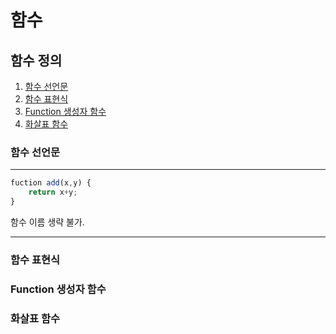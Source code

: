 # 함수

## 함수 정의

1. [함수 선언문](#함수-선언문)
2. [함수 표현식](#함수-표현식)
3. [Function 생성자 함수](#function-생성자-함수)
4. [화살표 함수](#화살표-함수)

### 함수 선언문

---

```javascript
fuction add(x,y) {
    return x+y;
}
```

함수 이름 생략 불가.

---

### 함수 표현식

### Function 생성자 함수

### 화살표 함수
